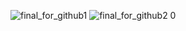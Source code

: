 
![final_for_github1](https://github.com/user-attachments/assets/60c90fc6-4404-404e-a8bf-eaf049dfc57c)
![final_for_github2 0](https://github.com/user-attachments/assets/6d7150af-8f9e-4464-8483-18a4c70d85be)



<!--
**HuskarMid/HuskarMid** is a ✨ _special_ ✨ repository because its `README.md` (this file) appears on your GitHub profile.

Here are some ideas to get you started:

- 🔭 I’m currently working on ...
- 🌱 I’m currently learning ...
- 👯 I’m looking to collaborate on ...
- 🤔 I’m looking for help with ...
- 💬 Ask me about ...
- 📫 How to reach me: ...
- 😄 Pronouns: ...
- ⚡ Fun fact: ...
-->
